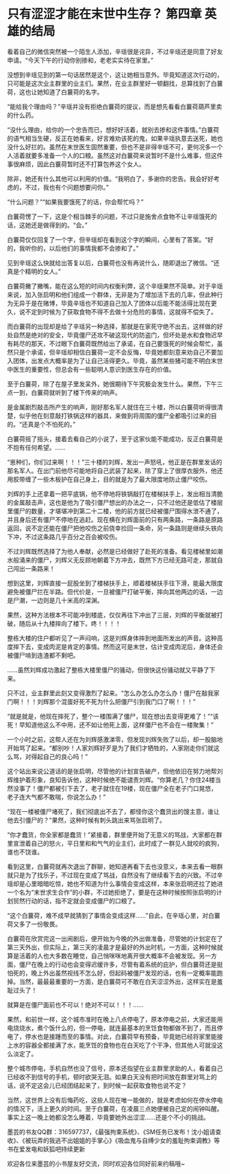 # 只有涩涩才能在末世中生存？ 第四章 英雄的结局

看着自己的微信突然被一个陌生人添加，辛瑶很是诧异，不过辛瑶还是同意了好友申请。“今天下午的行动你别掺和，老老实实待在家里。”

没想到辛瑶见到的第一句话居然是这个，这让她相当意外。毕竟知道这次行动的，只可能是这次业主群里的业主们。果然，在业主群里好一顿翻找，总算找到了白蘘荷，这也让她知道了白蘘荷的名字。

“能给我个理由吗？”辛瑶并没有拒绝白蘘荷的提议，而是想先看看白蘘荷葫芦里卖的什么药。

“没什么理由，给你的一个忠告而已，想好好活着，就别去掺和这件事情。”白蘘荷的语气相当生硬，反正在她看来，好言难劝该死的鬼，如果辛瑶执意去送死，她也没什么好拦的。虽然在末世医生固然重要，但也不是非得辛瑶不可，更何况多一个人活着就要多准备一个人的口粮。虽然这对白蘘荷来说暂时不是什么难事，但这件事很麻烦，因此白蘘荷暂时还不打算包养这个女人。

除非，她还有什么其他可以利用的价值。“我明白了，多谢你的忠告。我会好好考虑的，不过，我也有个问题想要问你。”

“什么问题？”“如果我要饿死了的话，你会帮忙吗？”

白蘘荷愣了一下，这是个相当棘手的问题，不过只是施舍点食物不让辛瑶饿死的话，这她还是做得到的。“会。”

白蘘荷仅仅回复了一个字，但辛瑶却在看到这个字的瞬间，心里有了答案。“好的，我听你的，以后他们的事情我都不会掺和了。”

见到辛瑶这么快就给出答复以后，白蘘荷也没有再说什么，随即退出了微信。“还真是个精明的女人。”

白蘘荷撇了撇嘴，能在这么短的时间内权衡利弊，这个辛瑶果然不简单。对于辛瑶来说，加入张启明和他们组成一个群体，无非是为了增加活下去的几率，但此种行为无异于是在赌博，毕竟辛瑶也不知道自己加入了团体以后能不能活得比现在更久，说不定到时候为了获取食物不得不去做十分危险的事情，这就得不偿失了。

而白蘘荷的出现却是给了辛瑶另一种选择，那就是在家死守绝不出去，这样做的好处自然是绝对的安全，毕竟僵尸还攻不破这现代的防盗门，但坏处是水和食物迟早有耗尽的那天，不过眼下白蘘荷既然给出了承诺，在自己要饿死的时候会帮忙，虽然只是个承诺，但辛瑶却相信白蘘荷一定不会反悔，毕竟她都刻意来劝自己不要加入团体，出发点大概率是为了让自己活得更久。毕竟，虽然某些猪可能不明白末世中医生的重要性，但总会有一些聪明人意识到医生存在的价值。

至于白蘘荷，除了在屋子里发呆外，她很期待下午究极会发生什么。果然，下午三点一到，白蘘荷就听到了楼下传来的响声。

是金属剧烈敲击所产生的响声，刚好那名军人就住在三十楼，所以白蘘荷听得很清楚，似乎他在刻意敲打铁锅这样的器具，来做到将周围的僵尸全都吸引过来的目的。“还真是个不怕死的。”

白蘘荷摇了摇头，接着去看自己的小说了，至于这家伙能不能成功，反正白蘘荷是不抱有任何希望。……

“崽种们，你们过来啊！！！”三十楼的刘辉，发出一声怒吼，他正是在群里发话的那名军人。在出门前他尽可能地将自己武装了起来，除了穿上了很厚衣服外，他还用胶带缠了一些木板护在自己身上，目的就是为了最大限度地防止僵尸咬伤。

刘辉的手上还拿着一把平底锅，他不停地将铁锅敲打在楼梯扶手上，发出相当清脆的金属敲击声，这也是他为了吸引僵尸想出的办法之一，只不过他还是低估了楼层里僵尸的数量，才堪堪冲到第二十二楼，他的前方就已经被僵尸围得水泄不通了，并且身后还有僵尸不停地在追赶。现在横在刘辉面前的只有两条路，一条路是原路返回，说不定还能在僵尸把他咬伤之前侥幸捡回一条命，另一条路则是继续头铁向下冲，不过这条路几乎百分之百会被咬伤。

不过刘辉既然选择了为他人奉献，必然是已经做好了赴死的准备。看见楼梯里如潮水般涌来的僵尸，刘辉义无反顾地朝着下方冲去，既然下方已经无路可走，那就自己闯出一条路来！

想到这里，刘辉直接一屁股坐到了楼梯扶手上，顺着楼梯扶手往下滑，能最大限度避免被僵尸拦在半路。但代价是，一旦被僵尸打破平衡，摔向其他两边的话，一边是尸潮，一边则是几十米高的深渊。

果然，这种方法根本不可能冲到楼底，仅仅再往下冲出了三层，刘辉的平衡就被打破，随后从十九楼摔向了楼下。咚！！！！

整栋大楼的住户都听见了一声闷响，这是刘辉身体摔到地面所发出的声音。这种高度摔下去，变成肉泥是肯定的事情。然而这可是末世，估计变成肉泥后，身体还会被僵尸啃到连渣都不剩吧。

……虽然刘辉成功激起了整栋大楼里僵尸的骚动，但很快这份骚动就又平静了下来。

只不过，业主群里此刻又变得激烈了起来。“怎么办怎么办怎么办！僵尸在敲我家门啊！！！刘辉那个混蛋好死不死为什么把僵尸引到我门口了啊！！！”

“就是就是，他现在摔死了，整个一楼围满了僵尸，现在想出去变得更难了！”“该死！早知道他这么不中用，还不如让他死上面，这样僵尸也不会在一楼聚集！”

一个小时之前，这帮人还在为刘辉感激涕零，但发现刘辉失败了以后，却一股脑地开始骂了起来。“都别吵！人家刘辉好歹是为了我们才牺牲的，人家刚走你们就这么骂，对得起自己的良心吗！”

这个站出来说公道话的是张启明，尽管他的计划宣告破产，但他依旧在努力地帮刘辉维护着形象，良知告诉他，这种时候绝不能谴责刘辉。“你算老几？你住24楼当然没事了！僵尸都被引下去了，老子就住在19楼，现在僵尸全在老子门口晃悠，老子连大气都不敢喘，你说怎么办！”

“现在一楼被僵尸堵死了，我们彻底出不去了，都怪你这个蠢货出的馊主意，谁让他去引僵尸的？”果然，这种时候有刺头跳出来骂张启明了。

“你才蠢货，你全家都是蠢货！”紧接着，群里便开始了无意义的骂战，大家都在群里宣泄着自己的怒火，平日里和和气气的业主们，此时成了一群见人就咬的疯狗，谁也不饶谁。

看到这里，白蘘荷就再次退出了群聊，她知道再看下去也没意义，本来去看一眼群就只是为了找乐子，不过现在变成了骂战，自然没有了继续看下去的兴致。不过辛瑶却是心里暗暗吃惊，她也不知道为什么事情会变成这样，本来张启明还拉了她进一个名为“末世求生合作”的小群，不过她拒绝了，要是在这种时候按照张启明的计划贸然行动的话，指不定就会变成僵尸的口粮了。

“这个白蘘荷，难不成早就猜到了事情会变成这样……”自此，在辛瑶心里，对白蘘荷又多了一份敬畏。

白蘘荷在欣赏完这一出闹剧后，便开始为今晚的外出做准备，尽管她的计划定在了第三天外出，但实际上，第三天的凌晨才是最好的外出时机，一方面，这种时候就算是活着的人也大多数在睡觉，自己悄咪咪地离开很大概率不会被发现。另一方面，僵尸在晚上的行动也会变得迟缓许多，尽管有着系统的庇护，但白蘘荷还是挺怕死的，晚上外出虽然视线不怎么好，但起码被僵尸发现的话，也有一定概率能跑掉。当然，最最最重要的一方面，是白蘘荷可不敢在白天涩涩外出，这样实在是羞耻过头了！

就算是在僵尸面前也不可以！绝对不可以！！！……

果然，和前世一样，这个城市准时在晚上八点停电了，原本停电之前，大家还能用电烧烧水，煮个饭什么的，但一停电，就连最基本的烹饪食物都做不到了，而且停电了，停水也是接踵而至的事情。对此，白蘘荷早有预备，毕竟她已经将家里能接上水的容器全都接满了水，能烹饪的食物也在白天吃了个干净，但其他人可就没这么淡定了。

整个城市停电，手机自然也没了信号，原本还指望在业主群里求助的人，看着自己已经收不到信号的手机，顿时欲哭无泪。如果白天没有把时间放在群里对骂上的话，说不定这会儿已经团结起来了，到时候一起获取食物也说不定？

当然，这世界上没有后悔药吃，这些人现在唯一能做的，就是考虑如何在停水停电的情况下，活上更久的时间。至于白蘘荷，在凌晨三点她便被自己定的闹钟叫醒。事实上这一晚上她都没怎么睡着，毕竟要她外出涩涩……还是个不小的挑战。


墨芸的书友QQ群：316597737，《最强拘束系统》、《SM任务已发布！沈小姐请查收》、《被玩弄的我逃不出姐姐的手掌心》《吸血鬼与自缚少女的羞耻拘束调教》等书在爱发电和妖狐吧持续更新

欢迎各位来墨芸的小书屋友好交流，同时欢迎各位同好前来约稿哦~